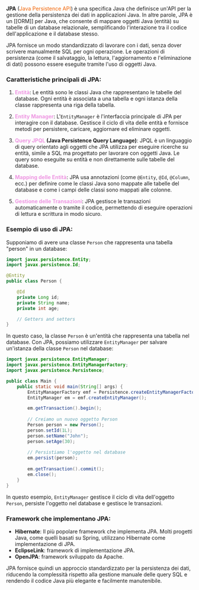 **JPA** (<span style="color:rgb(242, 98, 2)">Java Persistence API</span>) è una specifica Java che definisce un'API per la gestione della persistenza dei dati in applicazioni Java. In altre parole, JPA è un [[ORM]] per Java, che consente di mappare oggetti Java (entità) su tabelle di un database relazionale, semplificando l'interazione tra il codice dell'applicazione e il database stesso.

JPA fornisce un modo standardizzato di lavorare con i dati, senza dover scrivere manualmente SQL per ogni operazione. Le operazioni di persistenza (come il salvataggio, la lettura, l'aggiornamento e l'eliminazione di dati) possono essere eseguite tramite l'uso di oggetti Java.

### Caratteristiche principali di JPA:

1. **<span style="color:rgb(238, 150, 226)">Entità</span>**: Le entità sono le classi Java che rappresentano le tabelle del database. Ogni entità è associata a una tabella e ogni istanza della classe rappresenta una riga della tabella.
    
2. **<span style="color:rgb(238, 150, 226)">Entity</span> <span style="color:rgb(238, 150, 226)">Manager</span>**: L'`EntityManager` è l'interfaccia principale di JPA per interagire con il database. Gestisce il ciclo di vita delle entità e fornisce metodi per persistere, caricare, aggiornare ed eliminare oggetti.
    
3. <span style="color:rgb(238, 150, 226)">**Query JPQL</span> (Java Persistence Query Language)**: JPQL è un linguaggio di query orientato agli oggetti che JPA utilizza per eseguire ricerche su entità, simile a SQL ma progettato per lavorare con oggetti Java. Le query sono eseguite su entità e non direttamente sulle tabelle del database.
    
4. **<span style="color:rgb(238, 150, 226)">Mapping delle Entità</span>**: JPA usa annotazioni (come `@Entity`, `@Id`, `@Column`, ecc.) per definire come le classi Java sono mappate alle tabelle del database e come i campi delle classi sono mappati alle colonne.
    
5. **<span style="color:rgb(238, 150, 226)">Gestione delle Transazioni</span>**: JPA gestisce le transazioni automaticamente o tramite il codice, permettendo di eseguire operazioni di lettura e scrittura in modo sicuro.
    

### Esempio di uso di JPA:

Supponiamo di avere una classe `Person` che rappresenta una tabella "person" in un database:

```java
import javax.persistence.Entity;
import javax.persistence.Id;

@Entity
public class Person {

    @Id
    private Long id;
    private String name;
    private int age;

    // Getters and setters
}
```

In questo caso, la classe `Person` è un'entità che rappresenta una tabella nel database. Con JPA, possiamo utilizzare `EntityManager` per salvare un'istanza della classe `Person` nel database:

```java
import javax.persistence.EntityManager;
import javax.persistence.EntityManagerFactory;
import javax.persistence.Persistence;

public class Main {
    public static void main(String[] args) {
        EntityManagerFactory emf = Persistence.createEntityManagerFactory("myJpaUnit");
        EntityManager em = emf.createEntityManager();

        em.getTransaction().begin();
        
        // Creiamo un nuovo oggetto Person
        Person person = new Person();
        person.setId(1L);
        person.setName("John");
        person.setAge(30);
        
        // Persistiamo l'oggetto nel database
        em.persist(person);
        
        em.getTransaction().commit();
        em.close();
    }
}
```

In questo esempio, `EntityManager` gestisce il ciclo di vita dell'oggetto `Person`, persiste l'oggetto nel database e gestisce le transazioni.

### Framework che implementano JPA:

- **Hibernate**: Il più popolare framework che implementa JPA. Molti progetti Java, come quelli basati su Spring, utilizzano Hibernate come implementazione di JPA.
- **EclipseLink**: framework di implementazione JPA.
- **OpenJPA**: framework  sviluppato da Apache.

JPA fornisce quindi un approccio standardizzato per la persistenza dei dati, riducendo la complessità rispetto alla gestione manuale delle query SQL e rendendo il codice Java più elegante e facilmente manutenibile.